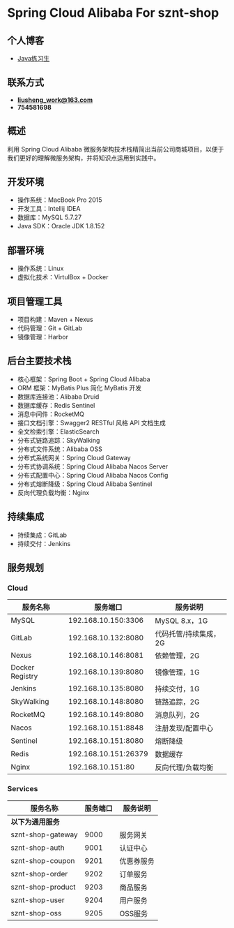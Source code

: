 # Spring Cloud Alibaba For sznt-shop

## 个人博客

- [Java练习生](https://cbqr.github.io)

## 联系方式
- **liusheng_work@163.com**
- **754581698**


## 概述

利用 Spring Cloud Alibaba 微服务架构技术栈精简出当前公司商城项目，以便于我们更好的理解微服务架构，并将知识点运用到实践中。

## 开发环境

- 操作系统：MacBook Pro 2015
- 开发工具：Intellij IDEA
- 数据库：MySQL 5.7.27
- Java SDK：Oracle JDK 1.8.152

## 部署环境

- 操作系统：Linux
- 虚拟化技术：VirtulBox + Docker

## 项目管理工具

- 项目构建：Maven + Nexus
- 代码管理：Git + GitLab
- 镜像管理：Harbor

## 后台主要技术栈

- 核心框架：Spring Boot + Spring Cloud Alibaba
- ORM 框架：MyBatis Plus 简化 MyBatis 开发
- 数据库连接池：Alibaba Druid
- 数据库缓存：Redis Sentinel
- 消息中间件：RocketMQ
- 接口文档引擎：Swagger2 RESTful 风格 API 文档生成
- 全文检索引擎：ElasticSearch
- 分布式链路追踪：SkyWalking
- 分布式文件系统：Alibaba OSS
- 分布式系统网关：Spring Cloud Gateway
- 分布式协调系统：Spring Cloud Alibaba Nacos Server
- 分布式配置中心：Spring Cloud Alibaba Nacos Config
- 分布式熔断降级：Spring Cloud Alibaba Sentinel
- 反向代理负载均衡：Nginx

## 持续集成

- 持续集成：GitLab
- 持续交付：Jenkins

## 服务规划

### Cloud

| 服务名称    | 服务端口         | 服务说明                               |
| --------------- | -------------------- | ------------------------------------------ |
| MySQL           | 192.168.10.150:3306  | MySQL 8.x，1G                             |
| GitLab          | 192.168.10.132:8080  | 代码托管/持续集成，2G             |
| Nexus           | 192.168.10.146:8081  | 依赖管理，2G                          |
| Docker Registry | 192.168.10.139:8080  | 镜像管理，1G                          |
| Jenkins         | 192.168.10.135:8080  | 持续交付，1G                          |
| SkyWalking      | 192.168.10.148:8080  | 链路追踪，2G                          |
| RocketMQ        | 192.168.10.149:8080  | 消息队列，2G                          |
| Nacos           | 192.168.10.151:8848  | 注册发现/配置中心                  |
| Sentinel        | 192.168.10.151:8080  | 熔断降级                               |
| Redis           | 192.168.10.151:26379 | 数据缓存                               |
| Nginx           | 192.168.10.151:80    | 反向代理/负载均衡                  |

### Services

| 服务名称                             | 服务端口 | 服务说明   |
| ---------------------------------------- | -------- | -------------- |
| **以下为通用服务**                       |          |                |
| sznt-shop-gateway                       | 9000     | 服务网关 |
| sznt-shop-auth                          | 9001     | 认证中心 |
| sznt-shop-coupon                        | 9201     | 优惠券服务|
| sznt-shop-order                         | 9202     | 订单服务 |
| sznt-shop-product                       | 9203     | 商品服务 |
| sznt-shop-user                          | 9204     | 用户服务 |
| sznt-shop-oss                           | 9205     | OSS服务 |
